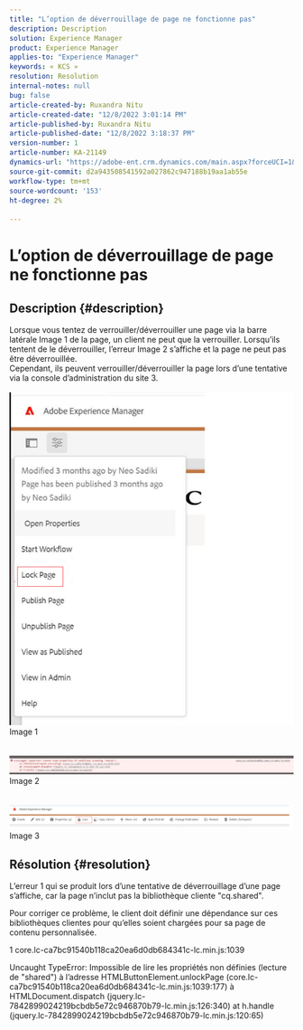 ```yaml
---
title: "L’option de déverrouillage de page ne fonctionne pas"
description: Description
solution: Experience Manager
product: Experience Manager
applies-to: "Experience Manager"
keywords: « KCS »
resolution: Resolution
internal-notes: null
bug: false
article-created-by: Ruxandra Nitu
article-created-date: "12/8/2022 3:01:14 PM"
article-published-by: Ruxandra Nitu
article-published-date: "12/8/2022 3:18:37 PM"
version-number: 1
article-number: KA-21149
dynamics-url: "https://adobe-ent.crm.dynamics.com/main.aspx?forceUCI=1&pagetype=entityrecord&etn=knowledgearticle&id=6c4cce23-0977-ed11-81aa-6045bd006a22"
source-git-commit: d2a943508541592a027862c947188b19aa1ab55e
workflow-type: tm+mt
source-wordcount: '153'
ht-degree: 2%

---
```


# L’option de déverrouillage de page ne fonctionne pas

## Description {#description}

Lorsque vous tentez de verrouiller/déverrouiller une page via la barre latérale Image 1 de la page, un client ne peut que la verrouiller. Lorsqu’ils tentent de le déverrouiller, l’erreur Image 2 s’affiche et la page ne peut pas être déverrouillée. <br>Cependant, ils peuvent verrouiller/déverrouiller la page lors d’une tentative via la console d’administration du site 3.<br> <br>![](assets/___b57d848c-0b77-ed11-81aa-6045bd006a22___.png)<br>Image 1<br> <br> <br>![](assets/___41e58f92-0b77-ed11-81aa-6045bd006a22___.png)<br>Image 2<br> <br> <br>![](assets/___43e58f92-0b77-ed11-81aa-6045bd006a22___.png)<br>Image 3

## Résolution {#resolution}


L’erreur 1 qui se produit lors d’une tentative de déverrouillage d’une page s’affiche, car la page n’inclut pas la bibliothèque cliente &quot;cq.shared&quot;.

Pour corriger ce problème, le client doit définir une dépendance sur ces bibliothèques clientes pour qu’elles soient chargées pour sa page de contenu personnalisée.





1 core.lc-ca7bc91540b118ca20ea6d0db684341c-lc.min.js:1039

Uncaught TypeError: Impossible de lire les propriétés non définies (lecture de &quot;shared&quot;) à l’adresse HTMLButtonElement.unlockPage (core.lc-ca7bc91540b118ca20ea6d0db684341c-lc.min.js:1039:177) à HTMLDocument.dispatch (jquery.lc-7842899024219bcbdb5e72c946870b79-lc.min.js:126:340) at h.handle (jquery.lc-7842899024219bcbdb5e72c946870b79-lc.min.js:120:65)
